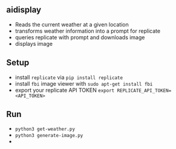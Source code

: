 ## aidisplay

- Reads the current weather at a given location
- transforms weather information into a prompt for replicate
- queries replicate with prompt and downloads image
- displays image

## Setup

- install `replicate` via `pip install replicate`
- install `fbi` image viewer with `sudo apt-get install fbi`
- export your replicate API TOKEN `export REPLICATE_API_TOKEN=<API_TOKEN>`

## Run

- `python3 get-weather.py`
- `python3 generate-image.py`
- 